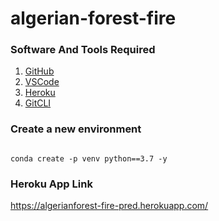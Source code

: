 # algerian-forest-fire

### Software And Tools Required

1. [GitHub](https://github.com/)
2. [VSCode](https://code.visualstudio.com/)
3. [Heroku](https://heroku.com)
4. [GitCLI](https://git-scm.com/docs/gitcli)

### Create a new environment

````

conda create -p venv python==3.7 -y

````

### Heroku App Link
https://algerianforest-fire-pred.herokuapp.com/
